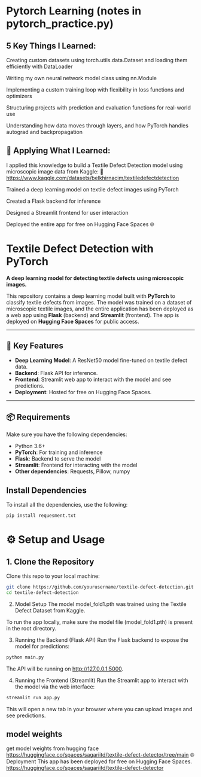 # Pytorch Learning (notes in pytorch_practice.py)
## 5 Key Things I Learned:
Creating custom datasets using torch.utils.data.Dataset and loading them efficiently with DataLoader

Writing my own neural network model class using nn.Module

Implementing a custom training loop with flexibility in loss functions and optimizers

Structuring projects with prediction and evaluation functions for real-world use

Understanding how data moves through layers, and how PyTorch handles autograd and backpropagation

## 🎯 Applying What I Learned:
I applied this knowledge to build a Textile Defect Detection model using microscopic image data from Kaggle:
🔗 https://www.kaggle.com/datasets/belkhirnacim/textiledefectdetection

Trained a deep learning model on textile defect images using PyTorch

Created a Flask backend for inference

Designed a Streamlit frontend for user interaction

Deployed the entire app for free on Hugging Face Spaces 🌐
# Textile Defect Detection with PyTorch

**A deep learning model for detecting textile defects using microscopic images.**

This repository contains a deep learning model built with **PyTorch** to classify textile defects from images. The model was trained on a dataset of microscopic textile images, and the entire application has been deployed as a web app using **Flask** (backend) and **Streamlit** (frontend). The app is deployed on **Hugging Face Spaces** for public access.

---

## 🎯 Key Features

- **Deep Learning Model**: A ResNet50 model fine-tuned on textile defect data.
- **Backend**: Flask API for inference.
- **Frontend**: Streamlit web app to interact with the model and see predictions.
- **Deployment**: Hosted for free on Hugging Face Spaces.

---

## 📦 Requirements

Make sure you have the following dependencies:

- Python 3.6+
- **PyTorch**: For training and inference
- **Flask**: Backend to serve the model
- **Streamlit**: Frontend for interacting with the model
- **Other dependencies**: Requests, Pillow, numpy

## Install Dependencies
To install all the dependencies, use the following:
```bash
pip install requesment.txt
```


# ⚙️ Setup and Usage

## 1. Clone the Repository
Clone this repo to your local machine:

```bash
git clone https://github.com/yourusername/textile-defect-detection.git
cd textile-defect-detection
```
2. Model Setup
The model model_fold1.pth was trained using the Textile Defect Dataset from Kaggle.

To run the app locally, make sure the model file (model_fold1.pth) is present in the root directory.

3. Running the Backend (Flask API)
Run the Flask backend to expose the model for predictions:

```bash
python main.py
```
The API will be running on http://127.0.0.1:5000.

4. Running the Frontend (Streamlit)
Run the Streamlit app to interact with the model via the web interface:

```bash
streamlit run app.py
```
This will open a new tab in your browser where you can upload images and see predictions.
## model weights
get model weights from hugging face 
https://huggingface.co/spaces/sagariitd/textile-defect-detector/tree/main
🌐 Deployment
This app has been deployed for free on Hugging Face Spaces.
https://huggingface.co/spaces/sagariitd/textile-defect-detector





